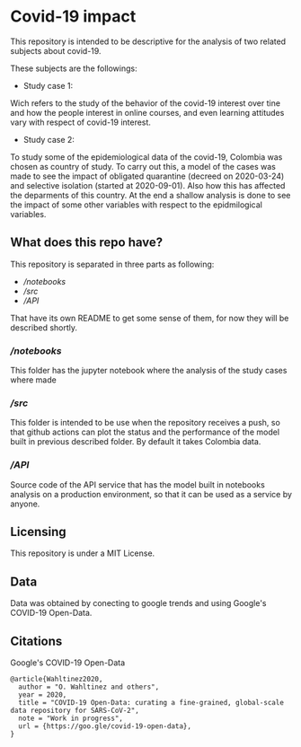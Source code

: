 # Covid-19 impact

This repository is intended to be descriptive for the analysis of two related subjects about covid-19.

These subjects are the followings:
* Study case 1:

Wich refers to the study of the behavior of the covid-19 interest over tine and how the people interest in online courses, and even learning attitudes vary with respect of covid-19 interest.

* Study case 2:

To study some of the epidemiological data of the covid-19, Colombia was chosen as country of study. To carry out this, a model of the cases was made to see the impact of obligated quarantine (decreed on 2020-03-24) and selective isolation (started at 2020-09-01). Also how this has affected the deparments of this country.
At the end a shallow analysis is done to see the impact of some other variables with respect to the epidmilogical variables.


## What does this repo have?

This repository is separated in three parts as following:
* _/notebooks_
* _/src_
* _/API_

That have its own README to get some sense of them, for now they will be described shortly.

### **_/notebooks_**

This folder has the jupyter notebook where the analysis of the study cases where made

### **_/src_**

This folder is intended to be use when the repository receives a push, so that github actions can plot the status and the performance of the model built in previous described folder. By default it takes Colombia data.

### **_/API_**

Source code of the API service that has the model built in notebooks analysis on a production environment, so that it can be used as a service by anyone.

## Licensing

This repository is under a MIT License.

## Data

Data was obtained by conecting to google trends and using Google's COVID-19 Open-Data.

## Citations

Google's COVID-19 Open-Data
```
@article{Wahltinez2020,
  author = "O. Wahltinez and others",
  year = 2020,
  title = "COVID-19 Open-Data: curating a fine-grained, global-scale data repository for SARS-CoV-2",
  note = "Work in progress",
  url = {https://goo.gle/covid-19-open-data},
}
```






